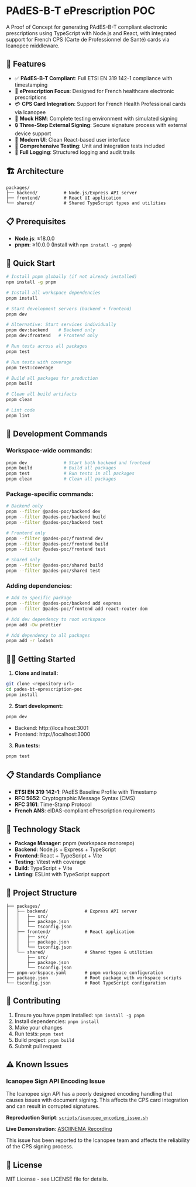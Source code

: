 # PAdES-B-T ePrescription POC

A Proof of Concept for generating PAdES-B-T compliant electronic prescriptions using TypeScript with Node.js and React, with integrated support for French CPS (Carte de Professionnel de Santé) cards via Icanopee middleware.

## 🎯 Features

- ✅ **PAdES-B-T Compliant**: Full ETSI EN 319 142-1 compliance with timestamping
- 🏥 **ePrescription Focus**: Designed for French healthcare electronic prescriptions
- 💳 **CPS Card Integration**: Support for French Health Professional cards via Icanopee
- 🧪 **Mock HSM**: Complete testing environment with simulated signing
- 🔒 **Three-Step External Signing**: Secure signature process with external device support
- 🎨 **Modern UI**: Clean React-based user interface
- 🧪 **Comprehensive Testing**: Unit and integration tests included
- 📝 **Full Logging**: Structured logging and audit trails

## 🏗️ Architecture

```
packages/
├── backend/          # Node.js/Express API server
├── frontend/         # React UI application
└── shared/           # Shared TypeScript types and utilities
```

## 📋 Prerequisites

- **Node.js**: ≥18.0.0
- **pnpm**: ≥10.0.0 (Install with `npm install -g pnpm`)

## 🚀 Quick Start

```bash
# Install pnpm globally (if not already installed)
npm install -g pnpm

# Install all workspace dependencies
pnpm install

# Start development servers (backend + frontend)
pnpm dev

# Alternative: Start services individually
pnpm dev:backend    # Backend only
pnpm dev:frontend   # Frontend only

# Run tests across all packages
pnpm test

# Run tests with coverage
pnpm test:coverage

# Build all packages for production
pnpm build

# Clean all build artifacts
pnpm clean

# Lint code
pnpm lint
```

## 🔧 Development Commands

### Workspace-wide commands:

```bash
pnpm dev              # Start both backend and frontend
pnpm build            # Build all packages
pnpm test             # Run tests in all packages
pnpm clean            # Clean all packages
```

### Package-specific commands:

```bash
# Backend only
pnpm --filter @pades-poc/backend dev
pnpm --filter @pades-poc/backend build
pnpm --filter @pades-poc/backend test

# Frontend only
pnpm --filter @pades-poc/frontend dev
pnpm --filter @pades-poc/frontend build
pnpm --filter @pades-poc/frontend test

# Shared only
pnpm --filter @pades-poc/shared build
pnpm --filter @pades-poc/shared test
```

### Adding dependencies:

```bash
# Add to specific package
pnpm --filter @pades-poc/backend add express
pnpm --filter @pades-poc/frontend add react-router-dom

# Add dev dependency to root workspace
pnpm add -Dw prettier

# Add dependency to all packages
pnpm add -r lodash
```

## 🏃‍♂️ Getting Started

1. **Clone and install:**

```bash
git clone <repository-url>
cd pades-bt-eprescription-poc
pnpm install
```

2. **Start development:**

```bash
pnpm dev
```

- Backend: http://localhost:3001
- Frontend: http://localhost:3000

3. **Run tests:**

```bash
pnpm test
```

## 📋 Standards Compliance

- **ETSI EN 319 142-1**: PAdES Baseline Profile with Timestamp
- **RFC 5652**: Cryptographic Message Syntax (CMS)
- **RFC 3161**: Time-Stamp Protocol
- **French ANS**: eIDAS-compliant ePrescription requirements

## 🔧 Technology Stack

- **Package Manager**: pnpm (workspace monorepo)
- **Backend**: Node.js + Express + TypeScript
- **Frontend**: React + TypeScript + Vite
- **Testing**: Vitest with coverage
- **Build**: TypeScript + Vite
- **Linting**: ESLint with TypeScript support

## 📁 Project Structure

```
├── packages/
│   ├── backend/              # Express API server
│   │   ├── src/
│   │   ├── package.json
│   │   └── tsconfig.json
│   ├── frontend/             # React application
│   │   ├── src/
│   │   ├── package.json
│   │   └── tsconfig.json
│   └── shared/               # Shared types & utilities
│       ├── src/
│       ├── package.json
│       └── tsconfig.json
├── pnpm-workspace.yaml       # pnpm workspace configuration
├── package.json              # Root package with workspace scripts
└── tsconfig.json             # Root TypeScript configuration
```

## 🤝 Contributing

1. Ensure you have pnpm installed: `npm install -g pnpm`
2. Install dependencies: `pnpm install`
3. Make your changes
4. Run tests: `pnpm test`
5. Build project: `pnpm build`
6. Submit pull request

## ⚠️ Known Issues

### Icanopee Sign API Encoding Issue

The Icanopee sign API has a poorly designed encoding handling that causes issues with document signing. This affects the CPS card integration and can result in corrupted signatures.

**Reproduction Script**: [`scripts/icanopee_encoding_issue.sh`](scripts/icanopee_encoding_issue.sh)

**Live Demonstration**: [ASCIINEMA Recording](https://asciinema.org/a/R7CbcX7WHfYR0qbjRibN2Nrz8)

This issue has been reported to the Icanopee team and affects the reliability of the CPS signing process.

## 📝 License

MIT License - see LICENSE file for details.
